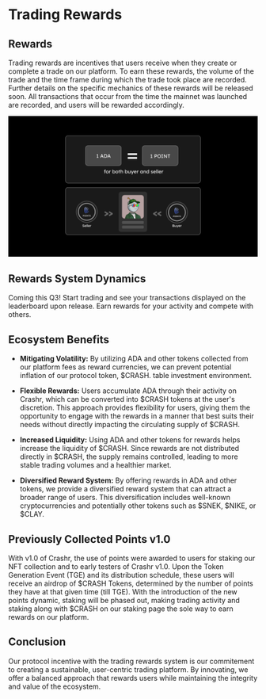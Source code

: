 # Trading Rewards

## **Rewards**

Trading rewards are incentives that users receive when they create or complete a trade on our platform. To earn these rewards, the volume of the trade and the time frame during which the trade took place are recorded. Further details on the specific mechanics of these rewards will be released soon. All transactions that occur from the time the mainnet was launched are recorded, and users will be rewarded accordingly.

![Points](/img/points.png)

## Rewards System Dynamics

Coming this Q3! Start trading and see your transactions displayed on the leaderboard upon release. Earn rewards for your activity and compete with others.

## Ecosystem Benefits

* **Mitigating Volatility:** By utilizing ADA and other tokens collected from our platform fees as reward currencies, we can prevent potential inflation of our protocol token, $CRASH. table investment environment.

* **Flexible Rewards:** Users accumulate ADA through their activity on Crashr, which can be converted into $CRASH tokens at the user's discretion. This approach provides flexibility for users, giving them the opportunity to engage with the rewards in a manner that best suits their needs without directly impacting the circulating supply of $CRASH. 

* **Increased Liquidity:** Using ADA and other tokens for rewards helps increase the liquidity of $CRASH. Since rewards are not distributed directly in $CRASH, the supply remains controlled, leading to more stable trading volumes and a healthier market. 

* **Diversified Reward System:** By offering rewards in ADA and other tokens, we provide a diversified reward system that can attract a broader range of users. This diversification includes well-known cryptocurrencies and potentially other tokens such as $SNEK, $NIKE, or $CLAY. 

## Previously Collected Points v1.0

With v1.0 of Crashr, the use of points were awarded to users for staking our NFT collection and to early testers of Crashr v1.0. Upon the Token Generation Event (TGE) and its distribution schedule, these users will receive an airdrop of $CRASH Tokens, determined by the number of points they have at that given time (till TGE). With the introduction of the new points dynamic, staking will be phased out, making trading activity and staking along with $CRASH on our staking page the sole way to earn rewards on our platform. 

## Conclusion

Our protocol incentive with the trading rewards system is our commitement to creating a sustainable, user-centric trading platform. By innovating, we offer a balanced approach that rewards users while maintaining the integrity and value of the ecosystem.&#x20;
